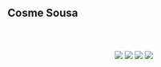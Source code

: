 ## Cosme Sousa


<div align="center">
 
</div>
<div style="display: inline_block"><br>
</div>
 
  ##
 
<div id='teste' align="center" onload='center'> 
  <a href="https://instagram.com/cosmes.s" target="alert(1)"><img src="https://img.shields.io/badge/-Instagram-%23E4405F?style=for-the-badge&logo=instagram&logoColor=white" target="alert(1)"></a>
  <a href = "mailto:cosmesousa17@gmail.com"><img src="https://img.shields.io/badge/-Gmail-%23333?style=for-the-badge&logo=gmail&logoColor=white" target="_blank"></a>
  <a href="https://www.linkedin.com/in/cosmess" target="_blank"><img src="https://img.shields.io/badge/-LinkedIn-%230077B5?style=for-the-badge&logo=linkedin&logoColor=white" target="_blank"></a> 
  <a href="https://medium.com/@cosmesousa17" target="_blank"><img src="https://img.shields.io/badge/-medium-708090?style=for-the-badge&logo=medium&logoColor=white" target="_blank"></a>
</div>
